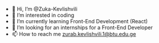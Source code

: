 - 👋 Hi, I’m @Zuka-Kevlishvili
- 👀 I’m interested in coding
- 🌱 I’m currently learning Front-End Development (React)
- 💞️ I’m looking for an internships for a Front-End Developer
- 📫 How to reach me zurab.kevlishvili.1@btu.edu.ge

<!---
Zuka-Kevlishvili/Zuka-Kevlishvili is a ✨ special ✨ repository because its `README.md` (this file) appears on your GitHub profile.
You can click the Preview link to take a look at your changes.
--->
